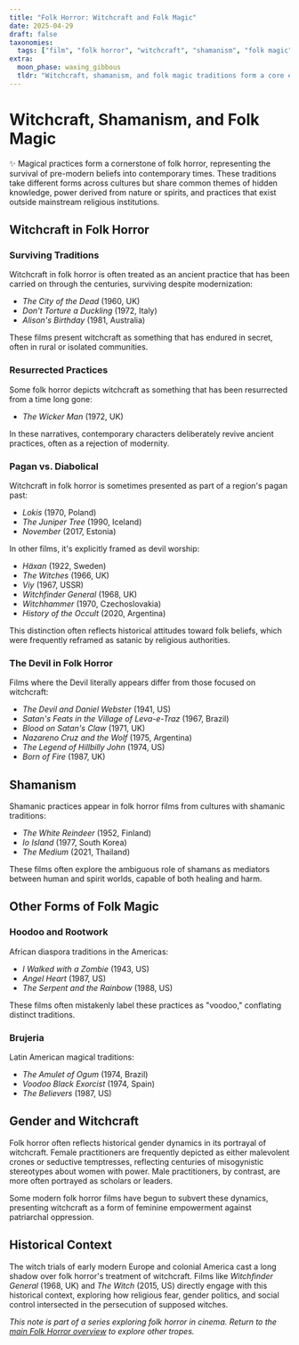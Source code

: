 ```yaml
---
title: "Folk Horror: Witchcraft and Folk Magic"
date: 2025-04-29
draft: false
taxonomies:
  tags: ["film", "folk horror", "witchcraft", "shamanism", "folk magic", "notes"]
extra:
  moon_phase: waxing_gibbous
  tldr: "Witchcraft, shamanism, and folk magic traditions form a core element of folk horror across cultures."
---
```


# Witchcraft, Shamanism, and Folk Magic

<span class="og">✨</span> Magical practices form a cornerstone of folk horror, representing the survival of pre-modern beliefs into contemporary times. These traditions take different forms across cultures but share common themes of hidden knowledge, power derived from nature or spirits, and practices that exist outside mainstream religious institutions.

## Witchcraft in Folk Horror

### Surviving Traditions

Witchcraft in folk horror is often treated as an ancient practice that has been carried on through the centuries, surviving despite modernization:
- *The City of the Dead* (1960, UK)
- *Don't Torture a Duckling* (1972, Italy)
- *Alison's Birthday* (1981, Australia)

These films present witchcraft as something that has endured in secret, often in rural or isolated communities.

### Resurrected Practices

Some folk horror depicts witchcraft as something that has been resurrected from a time long gone:
- *The Wicker Man* (1972, UK)

In these narratives, contemporary characters deliberately revive ancient practices, often as a rejection of modernity.

### Pagan vs. Diabolical

Witchcraft in folk horror is sometimes presented as part of a region's pagan past:
- *Lokis* (1970, Poland)
- *The Juniper Tree* (1990, Iceland)
- *November* (2017, Estonia)

In other films, it's explicitly framed as devil worship:
- *Häxan* (1922, Sweden)
- *The Witches* (1966, UK)
- *Viy* (1967, USSR)
- *Witchfinder General* (1968, UK)
- *Witchhammer* (1970, Czechoslovakia)
- *History of the Occult* (2020, Argentina)

This distinction often reflects historical attitudes toward folk beliefs, which were frequently reframed as satanic by religious authorities.

### The Devil in Folk Horror

Films where the Devil literally appears differ from those focused on witchcraft:
- *The Devil and Daniel Webster* (1941, US)
- *Satan's Feats in the Village of Leva-e-Traz* (1967, Brazil)
- *Blood on Satan's Claw* (1971, UK)
- *Nazareno Cruz and the Wolf* (1975, Argentina)
- *The Legend of Hillbilly John* (1974, US)
- *Born of Fire* (1987, UK)

## Shamanism

Shamanic practices appear in folk horror films from cultures with shamanic traditions:
- *The White Reindeer* (1952, Finland)
- *Io Island* (1977, South Korea)
- *The Medium* (2021, Thailand)

These films often explore the ambiguous role of shamans as mediators between human and spirit worlds, capable of both healing and harm.

## Other Forms of Folk Magic

### Hoodoo and Rootwork

African diaspora traditions in the Americas:
- *I Walked with a Zombie* (1943, US)
- *Angel Heart* (1987, US)
- *The Serpent and the Rainbow* (1988, US)

These films often mistakenly label these practices as "voodoo," conflating distinct traditions.

### Brujeria

Latin American magical traditions:
- *The Amulet of Ogum* (1974, Brazil)
- *Voodoo Black Exorcist* (1974, Spain)
- *The Believers* (1987, US)

## Gender and Witchcraft

Folk horror often reflects historical gender dynamics in its portrayal of witchcraft. Female practitioners are frequently depicted as either malevolent crones or seductive temptresses, reflecting centuries of misogynistic stereotypes about women with power. Male practitioners, by contrast, are more often portrayed as scholars or leaders.

Some modern folk horror films have begun to subvert these dynamics, presenting witchcraft as a form of feminine empowerment against patriarchal oppression.

## Historical Context

The witch trials of early modern Europe and colonial America cast a long shadow over folk horror's treatment of witchcraft. Films like *Witchfinder General* (1968, UK) and *The Witch* (2015, US) directly engage with this historical context, exploring how religious fear, gender politics, and social control intersected in the persecution of supposed witches.

*This note is part of a series exploring folk horror in cinema. Return to the [main Folk Horror overview](/notes/folk-horror-overview) to explore other tropes.*
